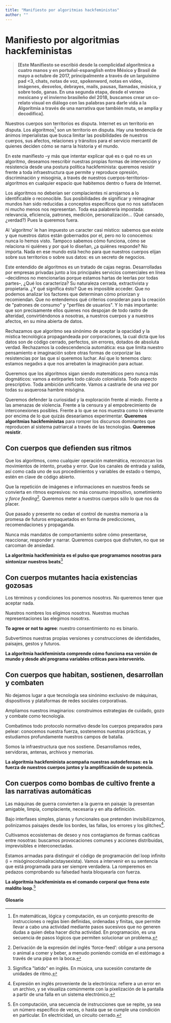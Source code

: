 ```yaml
---
title: "Manifiesto por algoritmias hackfeministas"
author: ""
---
```


# Manifiesto por algoritmias hackfeministas

> **__[Este Manifiesto se escribió desde la complicidad algorítmica a cuatro manos y 
> en portuñol-espanglish entre México y Brasil de mayo a octubre de 2017, 
> principalmente a través de un larguísimo pad <3, chats, notas de voz, spokenword, 
> notas en video, imágenes, desvelos, debrayes, mails, pausas, llamadas, música, y 
> sobre todo, ganas. En una segunda etapa, desde el verano mexicano y el invierno 
> brasileño del 2018, buscamos crear un co-relato visual en diálogo con las palabras 
> para darle vida a la Algoritmia a través de una narrativa que también muta, se 
> amplía y decodifica].__**

Nuestros cuerpos son territorios es disputa. Internet es un territorio en 
disputa. Los algoritmos[^algoritmo] son un territorio en disputa. Hay una tendencia de 
ánimos imperialistas que busca limitar las posibilidades de nuestros cuerpos, 
sus afectos, relaciones y tránsitos para el servicio mercantil de quienes 
deciden cómo se narra la historia y el mundo.

[^algoritmo]: En matemáticas, lógica y computación, es un conjunto prescrito de 
instrucciones o reglas bien definidas, ordenadas y finitas, que permite llevar a 
cabo una actividad mediante pasos sucesivos que no generen dudas a quien deba hacer 
dicha actividad. En programación, es una secuencia de pasos lógicos que permiten 
solucionar un problema.

En este manifiesto –y más que intentar explicar qué es o qué no es un algoritmo, 
deseamos reescribir nuestras propias formas de intervención y resistencia desde 
una postura política hackfeminista: queremos resistir frente a toda infraestructura 
que permite y reproduce opresión, discriminación y misoginia, a través de nuestros 
cuerpos-territorios-algoritmos en cualquier espacio que habitemos dentro o fuera 
de Internet.

Los algoritmos no deberían ser complacientes ni arrojarnos a lo identificable o 
reconocible. Sus posibilidades de significar y reimaginar mundos han sido 
reducidas a conceptos específicos que no nos satisfacen ni mucho menos nos 
representan. Toda esa palabrería impostada: relevancia, eficiencia, patrones, 
medición, personalización... (Qué cansado, ¿verdad?) Pues la queremos fuera.

Al 'algoritmo' le han impuesto un caracter casi místico: sabemos que existe y que 
nuestros datos están gobernados por el, pero no lo conocemos: nunca lo hemos visto. 
Tampoco sabemos cómo funciona, cómo se relaciona ni quiénes y por qué lo diseñan, 
¿a quiénes responde? No importa. Nada en ese mundo está hecho para que nuestros 
cuerpos elijan sobre sus territorios o sobre sus datos: es un secreto de negocios.

Este entendido de algoritmos es un tratado de cajas negras. Desarrolladas por 
empresas privadas junto a los principales servicios comerciales en línea –decidimos 
no mencionarlas porque estamos hartas de leerlas por todas partes–, ¿Qué los 
caracteriza? Su naturaleza cerrada, extractivista y propietaria. ¿Y qué 
significa ésto? Que es imposible acceder. Que no podemos analizar los factores 
que determinan cómo priorizan y recomiendan. Que no entendemos qué criterios 
consideran para la creación de "patrones de consumo" y "perfiles de usuarios". 
Y lo más importante: que son precisamente ellos quienes nos despojan de todo 
rastro de alteridad, convirtiéndonos a nosotras, a nuestros cuerpos y a nuestros
afectos, en su mina abierta de datos.

Rechazamos que algoritmo sea sinónimo de aceptar la opacidad y la mística 
tecnológica propagandeada por corporaciones, la cual dicta que los datos son de 
código cerrado, perfectos, sin errores, dotados de absoluta verdad. Rechazamos 
la codescendencia automática: esa que limita nuestro pensamiento e imaginación 
sobre otras formas de corporizar las resistencias por las que sí queremos luchar. 
Así que lo tenemos claro: estamos negadxs a que nos arrebaten la imaginación para 
actuar.

Queremos que los algoritmos sigan siendo matemáticos pero nunca más dogmáticos: 
vamos a extirparles todo cálculo colonialista. Todo aspecto prescriptivo. Toda 
ambición unificante. Vamos a castrarle de una vez por todas su asquerosa hambre 
misógina.

Queremos defender la curiosidad y la exploración frente al miedo. Frente a las 
amenazas de violencia. Frente a la censura y al empobrecimiento de interconexiones 
posibles. Frente a lo que se nos muestra como lo relevante por encima de lo que 
quizás desearíamos experimentar. **Queremos algoritmias hackfeministas** para 
romper los discursos dominantes que reproducen al sistema patriarcal a través de
las tecnologías. **Queremos resistir**.

## Con cuerpos que defienden sus ritmos

Que los algoritmos, como cualquier operación matemática, reconozcan los movimientos 
de intento, prueba y error. Que los canales de entrada y salida, así como cada 
uno de sus procedimientos y variables de estado o tiempo, estén en clave de código 
abierto.

Que la repetición de imágenes e informaciones en nuestros feeds se convierta en 
ritmos expresivos: no más consumo impositivo, sometimiento y _force feeding_[^force feeding]. 
Queremos meter a nuestros cuerpos sólo lo que nos da placer.

[^force feeding]: Derivación de la expresión del inglés ‘force-feed’: obligar a 
una persona o animal a comer y beber, a menudo poniendo comida en el estómago a 
través de una pipa en la boca.

Que pasado y presente no cedan el control de nuestra memoria a la promesa de 
futuros empaquetados en forma de predicciones, recomendaciones y propaganda.

Nunca más mandatos de comportamiento sobre cómo presentarse, reaccionar, responder 
y narrar. Queremos cuerpos que disfruten, no que se carcoman de ansiedad.

**__La algoritmia hackfeminista es el pulso que programamos nosotras para 
sintonizar nuestros beats__**[^beat]

[^beat]: Significa "latido" en inglés. En música, una sucesión constante de 
unidades de ritmo.

## Con cuerpos mutantes hacia existencias gozosas

Los términos y condiciones los ponemos nosotrxs. No queremos tener que aceptar 
nada.

Nuestros nombres los eligimos nosotrxs. Nuestras muchas representaciones las 
elegimos nosotrxs.

__To agree or not to agree__: nuestro consentimiento no es binario.

Subvertimos nuestras propias versiones y construcciones de identidades, paisajes, 
gestos y futuros.

**__La algoritmia hackfeminista comprende cómo funciona esa versión de mundo 
y desde ahí programa variables críticas para intervenirlo.__**

## Con cuerpos que habitan, sostienen, desarrollan y combaten

No dejamos lugar a que tecnología sea sinónimo exclusivo de máquinas, dispositivos 
y plataformas de redes sociales corporativas.

Ampliamos nuestros imaginarios: construimos estrategias de cuidado, gozo y combate 
como tecnología.

Combatimos todo protocolo normativo desde los cuerpos preparados para pelear: 
conocemos nuestra fuerza, sostenemos nuestras prácticas, y estudiamos profundamente 
nuestros campos de batalla.

Somos la infraestructura que nos sostiene. Desarrollamos redes, servidoras, antenas, 
archivos y memorias.

**__La algoritmia hackfeminista acompaña nuestras autodefensas: es la fuerza 
de nuestros cuerpos juntos y la amplificación de su potencia.__**

## Con cuerpos como bombas de cultivo frente a las narrativas automáticas

Las máquinas de guerra convierten a la guerra en paisaje: la presentan amigable, 
limpia, complaciente, necesaria y en alta definición.

Bajo interfases simples, planas y funcionales que pretenden invisibilizarnos, 
polinizamos paisajes desde los bordes, las fallas, los errores y los glitches[^glitch].

[^glitch]: Expresión en inglés proveniente de la electrónica: refiere a un error 
en un archivo, y se visualiza comúnmente con la pixelización de la pantalla a 
partir de una falla en un sistema electrónico. 

Cultivamos ecosistemas de deseo y nos contagiamos de formas caóticas entre nosotras: 
buscamos provocaciones comunes y acciones distribuidas, imprevisibles e 
interconectadas.

Estamos armadas para distinguir el código de programación del loop infinito 
(i = misóginocolonialracistaysexista). Vamos a intervenir en su sentencia que 
está programada para ser siempre verdadera. La romperemos en pedazos comprobando 
su falsedad hasta bloquearla con fuerza.

**__La algoritmia hackfeminista es el comando corporal que frena este maldito 
loop.__**[^loop] 

[^loop]: En computación, una secuencia de instrucciones que se repite, ya sea 
un número específico de veces, o hasta que se cumple una condición en particular. 
En electricidad, un circuito cerrado.

#### Glosario
